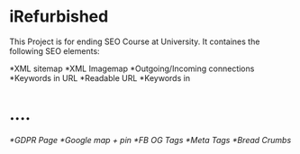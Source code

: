 # iRefurbished


 This Project is for ending SEO Course at University. It containes the following SEO elements:
 
*XML sitemap
*XML Imagemap
*Outgoing/Incoming connections
*Keywords in URL
*Readable URL
*Keywords in <h1>....<h6>
*GDPR Page
*Google map + pin
*FB OG Tags
*Meta Tags
*Bread Crumbs

